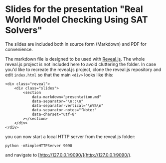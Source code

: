 # Slides for the presentation "Real World Model Checking Using SAT Solvers"

The slides are included both in source form (Markdown) and PDF for convenience.

The markdown file is designed to be used with [Reveal.js](https://github.com/hakimel/reveal.js).
The whole reveal.js project is not included here to avoid cluttering the folder.
In case you'd like to recreate the reveal.js project, clone the reveal.js
repository and edit `index.html` so that the main `<div>` looks like this:

```
<div class="reveal">
	<div class="slides">
		<section
			data-markdown="presentation.md"
			data-separator="\n::\n"
			data-separator-vertical="\n%%\n"
			data-separator-notes="^Note:"
			data-charset="utf-8"
		></section>
	</div>
</div>
```

you can now start a local HTTP server from the reveal.js folder:

```
python -mSimpleHTTPServer 9090
```

and navigate to [http://127.0.0.1:9090/](http://127.0.0.1:9090/).
